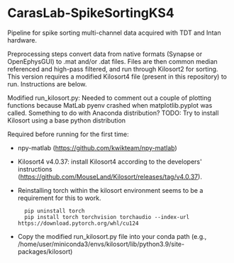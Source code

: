 # CarasLab-SpikeSortingKS4

Pipeline for spike sorting multi-channel data acquired with TDT and Intan hardware.

Preprocessing steps convert data from native formats (Synapse or OpenEphysGUI) to .mat and/or .dat files. Files are then common median referenced and high-pass filtered, and run through Kilosort2 for sorting. 
This version requires a modified Kilosort4 file (present in this repository) to run. Instructions are below.

Modified run_kilosort.py: Needed to comment out a couple of plotting functions because MatLab pyenv crashed when matplotlib.pyplot was called. Something to do with Anaconda distribution?
TODO: Try to install Kilosort using a base python distribution

Required before running for the first time:
- npy-matlab (https://github.com/kwikteam/npy-matlab)
- Kilosort4 v4.0.37: install Kilosort4 according to the developers' instructions (https://github.com/MouseLand/Kilosort/releases/tag/v4.0.37).
- Reinstalling torch within the kilosort environment seems to be a requirement for this to work.
  
        pip uninstall torch
        pip install torch torchvision torchaudio --index-url https://download.pytorch.org/whl/cu124

- Copy the modified run_kilosort.py file into your conda path (e.g., /home/user/miniconda3/envs/kilosort/lib/python3.9/site-packages/kilosort)
